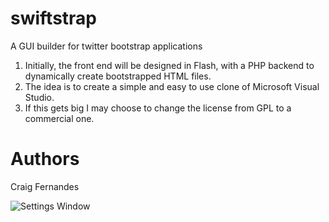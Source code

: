 swiftstrap
==========

A GUI builder for twitter bootstrap applications

1. Initially, the front end will be designed in Flash, with a PHP backend to dynamically create bootstrapped HTML files.
2. The idea is to create a simple and easy to use clone of Microsoft Visual Studio.
3. If this gets big I may choose to change the license from GPL to a commercial one.

Authors
=======
Craig Fernandes


![Settings Window](http://pbrd.co/VvBhlv)
